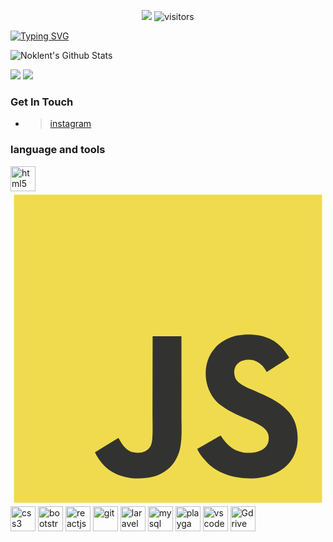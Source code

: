 <p align="center">
    <img src="https://img.shields.io/badge/Condition-Was%20Pretty%20Stressed-critical"></a>
    <img src="https://visitor-badge.laobi.icu/badge?page_id=Noklent-Fardian" alt="visitors"/>   
</p>

[![Typing SVG](https://readme-typing-svg.herokuapp.com?color=ED7C00FF&center=true&vCenter=true&width=600&lines=Hi+there+👋,+I+am+Noklent+Fardian+Erix;+Welcome+to+My+Profile!;Im+just+ordinary+human;With+two+eyes+👀;and+one+medium+mouth+👄+)](https://git.io/typing-svg)

![Noklent's Github Stats](https://github-readme-stats.vercel.app/api?username=Noklent-Fardian&show_icons=true)

<img src="https://github-readme-stats.vercel.app/api/top-langs/?username=Noklent&theme=vue">
 <a href="http://www.github.com/Noklent-Fardian"><img src="https://github-readme-streak-stats.herokuapp.com/?user=Noklent-Fardian&theme=vue" /></a> 


### Get In Touch

- > [instagram](https://www.instagram.com/noklent0/)

### language and tools

<p align="left">
<img src="https://www.vectorlogo.zone/logos/w3_html5/w3_html5-icon.svg" alt="html5" width="40" height="40"/> 
<!-- <img src="" alt="javascript" height="40" width="40" /> -->
<svg xmlns="http://www.w3.org/2000/svg" viewBox="0 0 128 128"><path fill="#F0DB4F" d="M1.408 1.408h125.184v125.185H1.408z"/><path fill="#323330" d="M116.347 96.736c-.917-5.711-4.641-10.508-15.672-14.981-3.832-1.761-8.104-3.022-9.377-5.926-.452-1.69-.512-2.642-.226-3.665.821-3.32 4.784-4.355 7.925-3.403 2.023.678 3.938 2.237 5.093 4.724 5.402-3.498 5.391-3.475 9.163-5.879-1.381-2.141-2.118-3.129-3.022-4.045-3.249-3.629-7.676-5.498-14.756-5.355l-3.688.477c-3.534.893-6.902 2.748-8.877 5.235-5.926 6.724-4.236 18.492 2.975 23.335 7.104 5.332 17.54 6.545 18.873 11.531 1.297 6.104-4.486 8.08-10.234 7.378-4.236-.881-6.592-3.034-9.139-6.949-4.688 2.713-4.688 2.713-9.508 5.485 1.143 2.499 2.344 3.63 4.26 5.795 9.068 9.198 31.76 8.746 35.83-5.176.165-.478 1.261-3.666.38-8.581zM69.462 58.943H57.753l-.048 30.272c0 6.438.333 12.34-.714 14.149-1.713 3.558-6.152 3.117-8.175 2.427-2.059-1.012-3.106-2.451-4.319-4.485-.333-.584-.583-1.036-.667-1.071l-9.52 5.83c1.583 3.249 3.915 6.069 6.902 7.901 4.462 2.678 10.459 3.499 16.731 2.059 4.082-1.189 7.604-3.652 9.448-7.401 2.666-4.915 2.094-10.864 2.07-17.444.06-10.735.001-21.468.001-32.237z"/></svg>

<img src="https://www.vectorlogo.zone/logos/w3_css/w3_css-icon.svg" alt="css3" width="40" height="40"/> 
<img src="https://www.vectorlogo.zone/logos/getbootstrap/getbootstrap-icon.svg" alt="bootstrap" width="40" height="40"/>
<img src="https://www.vectorlogo.zone/logos/reactjs/reactjs-icon.svg" alt="reactjs" width="40" height="40"/>
<img src="https://www.vectorlogo.zone/logos/git-scm/git-scm-icon.svg" alt="git" width="40" height="40"/>
<img src="https://www.vectorlogo.zone/logos/laravel/laravel-icon.svg" alt="laravel" width="40" height="40"/>
<img src="https://www.vectorlogo.zone/logos/mysql/mysql-official.svg" alt="mysql" width="40" height="40"/>
  <img src="https://www.vectorlogo.zone/logos/google_play/google_play-ar21.svg" alt="playgame" width="40" height"40"/>
<img src="https://www.vectorlogo.zone/logos/visualstudio_code/visualstudio_code-ar21.svg" alt="vscode" width="40" height="40"/>
  <img src=https://www.vectorlogo.zone/logos/google_drive/google_drive-icon.svg alt="Gdrive" width="40" height="40"/>
  
</p>
